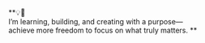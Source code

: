 **💡🚀  
I’m learning, building, and creating with a purpose—  
achieve more freedom to focus on what truly matters. **



